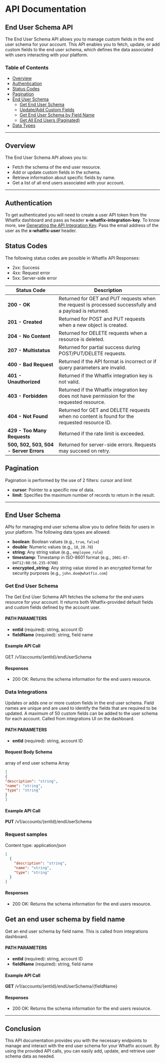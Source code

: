 # API Documentation

## End User Schema API

The End User Schema API allows you to manage custom fields in the end user schema for your account. This API enables you to fetch, update, or add custom fields to the end user schema, which defines the data associated with users interacting with your platform.

### Table of Contents
- [Overview](#overview)
- [Authentication](#authentication)
- [Status Codes](#status-codes)
- [Pagination](#pagination)
- [End User Schema](#end-user-schema)
  - [Get End User Schema](#get-end-user-schema)
  - [Update/Add Custom Fields](#updateadd-custom-fields)
  - [Get End User Schema by Field Name](#get-end-user-schema-by-field-name)
  - [Get All End Users (Paginated)](#get-all-end-users-paginated)
- [Data Types](#data-types)


---

## Overview

The End User Schema API allows you to:
- Fetch the schema of the end user resource.
- Add or update custom fields in the schema.
- Retrieve information about specific fields by name.
- Get a list of all end users associated with your account.

---

## Authentication

To get authenticated you will need to create a user API token from the Whatfix dashboard and pass as header **x-whatfix-integration-key**. To know more, see [Generating the API Integration Key](link). Pass the email address of the user as the **x-whatfix-user** header.


## Status Codes
The following status codes are possible in Whatfix API Responses:
- 2xx: Success
- 4xx: Request error
- 5xx: Server-side error

| **Status Code**               | **Description**                                                                                   |
|-------------------------------|---------------------------------------------------------------------------------------------------|
| **200 - OK**                   | Returned for GET and PUT requests when the request is processed successfully and a payload is returned. |
| **201 - Created**              | Returned for POST and PUT requests when a new object is created.                                 |
| **204 - No Content**           | Returned for DELETE requests when a resource is deleted.                                         |
| **207 - Multistatus**          | Returned for partial success during POST/PUT/DELETE requests.                                     |
| **400 - Bad Request**          | Returned if the API format is incorrect or if query parameters are invalid.                      |
| **401 - Unauthorized**         | Returned if the Whatfix integration key is not valid.                                             |
| **403 - Forbidden**            | Returned if the Whatfix integration key does not have permission for the requested resource.      |
| **404 - Not Found**            | Returned for GET and DELETE requests when no content is found for the requested resource ID.      |
| **429 - Too Many Requests**    | Returned if the rate limit is exceeded.                                                          |
| **500, 502, 503, 504 - Server Errors** | Returned for server-side errors. Requests may succeed on retry.                                    |

## Pagination
Pagination is performed by the use of 2 filters: cursor and limit
- **cursor**: Pointer to a specific row of data.
- **limit**: Specifies the maximum number of records to return in the result.
---

## End User Schema

APIs for managing end user schema allow you to define fields for users in your platform. The following data types are allowed:
- **boolean**: Boolean values (e.g., `true`, `false`)
- **double**: Numeric values (e.g., `10`, `20.78`)
- **string**: Any string value (e.g., `employee_role`)
- **timestamp**: Timestamp in ISO-8601 format (e.g., `2001-07-04T12:08:56.235-0700`)
- **encrypted_string**: Any string value stored in an encrypted format for security purposes (e.g., `john.doe@whatfix.com`)


### Get End User Schema

The Get End User Schema API fetches the schema for the end users resource for your account. It returns both Whatfix-provided default fields and custom fields defined by the account user.

#### PATH PARAMETERS
- **entId** (required): string, account ID
- **fieldName** (required): string, field name

#### Example API Call
GET /v1/accounts/{entId}/endUserSchema

#### Responses
- 200 OK: Returns the schema information for the end users resource.

### Data Integrations
Updates or adds one or more custom fields in the end user schema. Field names are unique and are used to identify the fields that are required to be updated. A maximum of 50 custom fields can be added to the user schema for each account. Called from integrations UI on the dashboard.

#### PATH PARAMETERS
- **entId** (required): string, account ID

#### Request Body Schema
array of end user schema
Array
``` json
[
{
"description": "string",
"name": "string",
"type": "string"
}
]
```

#### Example API Call
**PUT** /v1/accounts/{entId}/endUserSchema

### Request samples
Content type: application/json
```json
[
  {
    "description": "string",
    "name": "string",
    "type": "string"
  }
]

```

#### Responses
- 200 OK: Returns the schema information for the end users resource.

## Get an end user schema by field name
Get an end user schema by field name. This is called from integrations dashboard.

#### PATH PARAMETERS
- **entId** (required): string, account ID
- **fieldName** (required): string, field name

#### Example API Call
**GET** /v1/accounts/{entId}/endUserSchema/{fieldName}

#### Responses
- 200 OK: Returns the schema information for the end users resource.

---

## Conclusion
This API documentation provides you with the necessary endpoints to manage and interact with the end user schema for your Whatfix account. By using the provided API calls, you can easily add, update, and retrieve user schema data as needed.
